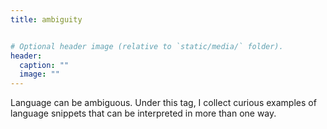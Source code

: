 ```yaml
---
title: ambiguity


# Optional header image (relative to `static/media/` folder).
header:
  caption: ""
  image: ""
---
```


Language can be ambiguous. Under this tag, I collect curious examples of language snippets that can be interpreted in more than one way.